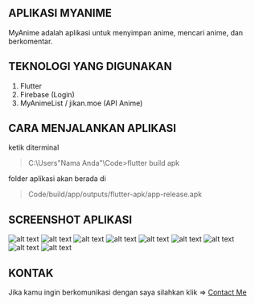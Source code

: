 ## APLIKASI MYANIME
MyAnime adalah aplikasi untuk menyimpan anime, mencari anime, dan berkomentar.

## TEKNOLOGI YANG DIGUNAKAN
1. Flutter
2. Firebase (Login)
3. MyAnimeList / jikan.moe (API Anime)

## CARA MENJALANKAN APLIKASI
ketik diterminal <br>
> C:\Users\"Nama Anda"\Code>flutter build apk <br>

folder aplikasi akan berada di <br>
> Code/build/app/outputs/flutter-apk/app-release.apk

## SCREENSHOT APLIKASI
![alt text](https://github.com/JonathanZefanya/Aplikasi-MyAnime/blob/main/dokumentasi/home.jpg)
![alt text](https://github.com/JonathanZefanya/Aplikasi-MyAnime/blob/main/dokumentasi/detail-info.jpg)
![alt text](https://github.com/JonathanZefanya/Aplikasi-MyAnime/blob/main/dokumentasi/detail-trailer.jpg)
![alt text](https://github.com/JonathanZefanya/Aplikasi-MyAnime/blob/main/dokumentasi/detail-comment.jpg)
![alt text](https://github.com/JonathanZefanya/Aplikasi-MyAnime/blob/main/dokumentasi/explore.jpg)
![alt text](https://github.com/JonathanZefanya/Aplikasi-MyAnime/blob/main/dokumentasi/profile.jpg)
![alt text](https://github.com/JonathanZefanya/Aplikasi-MyAnime/blob/main/dokumentasi/profile-light.jpg)
![alt text](https://github.com/JonathanZefanya/Aplikasi-MyAnime/blob/main/dokumentasi/login.jpg)
![alt text](https://github.com/JonathanZefanya/Aplikasi-MyAnime/blob/main/dokumentasi/nointernet.jpg)

## KONTAK
Jika kamu ingin berkomunikasi dengan saya silahkan klik => <a href="https://jojo.tirtagt.xyz">Contact Me</a>